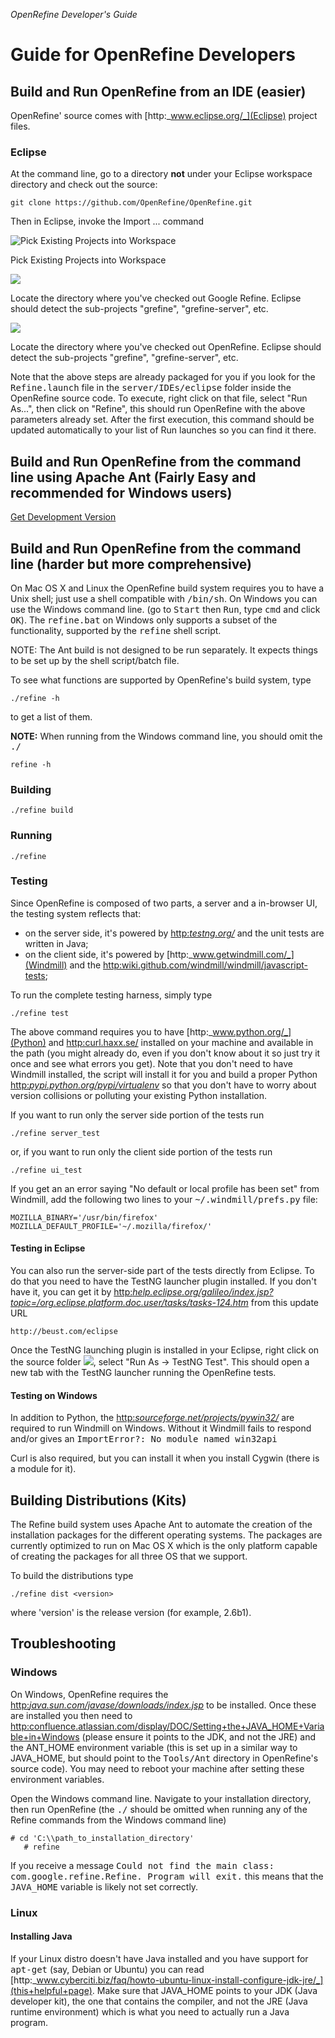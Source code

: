 _OpenRefine Developer's Guide_

# Guide for OpenRefine Developers

## Build and Run OpenRefine from an IDE (easier)

OpenRefine' source comes with [http:_www.eclipse.org/_](Eclipse) project files.

### Eclipse

At the command line, go to a directory **not** under your Eclipse workspace directory and check out the source:

```
git clone https://github.com/OpenRefine/OpenRefine.git
```

Then in Eclipse, invoke the Import ... command

![Pick Existing Projects into Workspace](images/ImportSeveralProjects.png)

Pick Existing Projects into Workspace

![](images/ImportSeveralProjects2.png)

Locate the directory where you've checked out Google Refine. Eclipse should detect the sub-projects "grefine", "grefine-server", etc.

![](images/ImportSeveralProjects3.png)

Locate the directory where you've checked out OpenRefine. Eclipse should detect the sub-projects "grefine", "grefine-server", etc.

Note that the above steps are already packaged for you if you look for the <tt>Refine.launch</tt> file in the <tt>server/IDEs/eclipse</tt> folder inside the OpenRefine source code. To execute, right click on that file, select "Run As...", then click on "Refine", this should run OpenRefine with the above parameters already set. After the first execution, this command should be updated automatically to your list of Run launches so you can find it there.

## Build and Run OpenRefine from the command line using Apache Ant (Fairly Easy and recommended for Windows users)

[Get Development Version](Step+by+step+to+Get+Development+Version)

## Build and Run OpenRefine from the command line (harder but more comprehensive)

On Mac OS X and Linux the OpenRefine build system requires you to have a Unix shell; just use a shell compatible with <tt>/bin/sh</tt>. On Windows you can use the Windows command line. (go to <tt>Start</tt> then <tt>Run</tt>, type <tt>cmd</tt> and click <tt>OK</tt>). The <tt>refine.bat</tt> on Windows only supports a subset of the functionality, supported by the <tt>refine</tt> shell script.

NOTE: The Ant build is not designed to be run separately. It expects things to be set up by the shell script/batch file.

To see what functions are supported by OpenRefine's build system, type

```
./refine -h
```

to get a list of them.

**NOTE:** When running from the Windows command line, you should omit the <tt>./</tt>

```
refine -h
```

### Building
```
./refine build
```

### Running
```
./refine
```

### Testing

Since OpenRefine is composed of two parts, a server and a in-browser UI, the testing system reflects that:

- on the server side, it's powered by [http:_testng.org/_](TestNG) and the unit tests are written in Java;
- on the client side, it's powered by [http:_www.getwindmill.com/_](Windmill) and the [http:wiki.github.com/windmill/windmill/javascript-tests](functional+tests+are+written+in+Javascript);

To run the complete testing harness, simply type

```
./refine test
```

The above command requires you to have [http:_www.python.org/_](Python) and [http:curl.haxx.se/](Curl) installed on your machine and available in the path (you might already do, even if you don't know about it so just try it once and see what errors you get). Note that you don't need to have Windmill installed, the script will install it for you and build a proper Python [http:_pypi.python.org/pypi/virtualenv_](virtualenv) so that you don't have to worry about version collisions or polluting your existing Python installation.

If you want to run only the server side portion of the tests run

```
./refine server_test
```

or, if you want to run only the client side portion of the tests run

```
./refine ui_test
```

If you get an an error saying "No default or local profile has been set" from Windmill, add the following two lines to your <tt>~/.windmill/prefs.py</tt> file:

```
MOZILLA_BINARY='/usr/bin/firefox'                                                               
MOZILLA_DEFAULT_PROFILE='~/.mozilla/firefox/'
```

#### Testing in Eclipse

You can also run the server-side part of the tests directly from Eclipse. To do that you need to have the TestNG launcher plugin installed. If you don't have it, you can get it by [http:_help.eclipse.org/galileo/index.jsp?topic=/org.eclipse.platform.doc.user/tasks/tasks-124.htm_](installing+new+software) from this update URL

```
http://beust.com/eclipse
```

Once the TestNG launching plugin is installed in your Eclipse, right click on the source folder ![](main/tests/server/src), select "Run As -> TestNG Test". This should open a new tab with the TestNG launcher running the OpenRefine tests.

#### Testing on Windows

In addition to Python, the [http:_sourceforge.net/projects/pywin32/_](Python+for+Windows+extensions) are required to run Windmill on Windows. Without it Windmill fails to respond and/or gives an <tt>ImportError?: No module named win32api</tt>

Curl is also required, but you can install it when you install Cygwin (there is a module for it).

## Building Distributions (Kits)

The Refine build system uses Apache Ant to automate the creation of the installation packages for the different operating systems. The packages are currently optimized to run on Mac OS X which is the only platform capable of creating the packages for all three OS that we support.

To build the distributions type

```
./refine dist <version>
```

where 'version' is the release version (for example, 2.6b1).

## Troubleshooting

### Windows

On Windows, OpenRefine requires the [http:_java.sun.com/javase/downloads/index.jsp_](Java+JDK) to be installed. Once these are installed you then need to [http:confluence.atlassian.com/display/DOC/Setting+the+JAVA\_HOME+Variable+in+Windows](Set+the+%27JAVA_HOME%27+environment+variable) (please ensure it points to the JDK, and not the JRE) and the ANT\_HOME environment variable (this is set up in a similar way to JAVA\_HOME, but should point to the <tt>Tools/Ant</tt> directory in OpenRefine's source code). You may need to reboot your machine after setting these environment variables.

Open the Windows command line. Navigate to your installation directory, then run OpenRefine (the <tt>./</tt> should be omitted when running any of the Refine commands from the Windows command line)

```
# cd 'C:\\path_to_installation_directory'
   # refine
```

If you receive a message <tt>Could not find the main class: com.google.refine.Refine. Program will exit.</tt> this means that the <tt>JAVA_HOME</tt> variable is likely not set correctly.

### Linux

#### Installing Java

If your Linux distro doesn't have Java installed and you have support for <tt>apt-get</tt> (say, Debian or Ubuntu) you can read [http:_www.cyberciti.biz/faq/howto-ubuntu-linux-install-configure-jdk-jre/_](this+helpful+page). Make sure that JAVA\_HOME points to your JDK (Java developer kit), the one that contains the compiler, and not the JRE (Java runtime environment) which is what you need to actually run a Java program.


